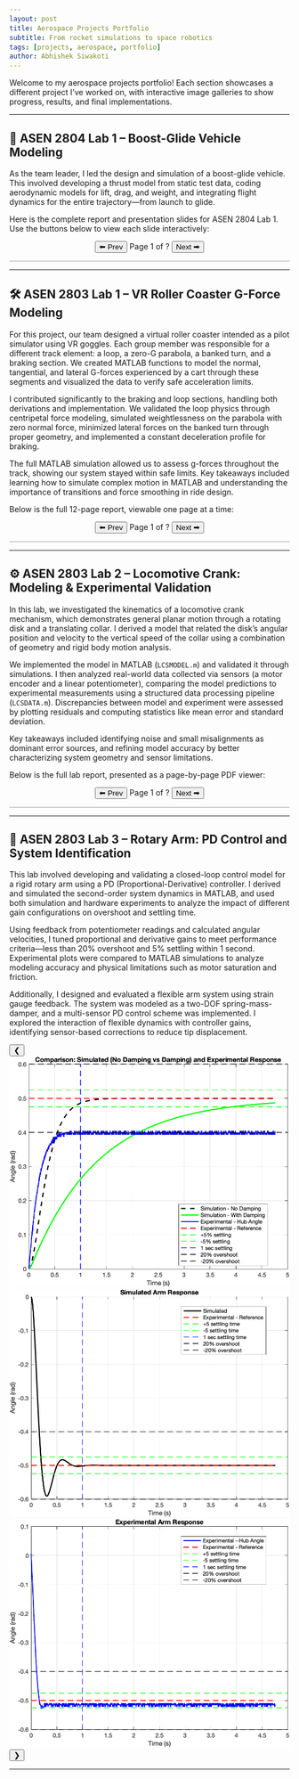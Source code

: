 ```yaml
---
layout: post
title: Aerospace Projects Portfolio
subtitle: From rocket simulations to space robotics
tags: [projects, aerospace, portfolio]
author: Abhishek Siwakoti
---
```


Welcome to my aerospace projects portfolio! Each section showcases a different project I’ve worked on, with interactive image galleries to show progress, results, and final implementations.

---

## 🚀 ASEN 2804 Lab 1 – Boost-Glide Vehicle Modeling

As the team leader, I led the design and simulation of a boost-glide vehicle. This involved developing a thrust model from static test data, coding aerodynamic models for lift, drag, and weight, and integrating flight dynamics for the entire trajectory—from launch to glide.

Here is the complete report and presentation slides for ASEN 2804 Lab 1. Use the buttons below to view each slide interactively:

<div id="pdf3-controls" style="text-align:center; margin-bottom: 1em;">
  <button onclick="prevPDFPage3()">⬅ Prev</button>
  <span>Page <span id="pdf3-page-num">1</span> of <span id="pdf3-page-count">?</span></span>
  <button onclick="nextPDFPage3()">Next ➡</button>
</div>

<canvas id="pdf3-canvas" style="border:1px solid #ccc; display: block; margin: auto;"></canvas>

<script src="https://cdnjs.cloudflare.com/ajax/libs/pdf.js/3.4.120/pdf.min.js"></script>
<script>
  const pdf3Url = '/assets/pdfs/2804_Pres.pdf'; // Make sure filename has no spaces
  let pdf3Doc = null, pdf3PageNum = 1, pdf3Rendering = false, pdf3PendingPage = null;
  const pdf3Canvas = document.getElementById('pdf3-canvas');
  const pdf3Ctx = pdf3Canvas.getContext('2d');
  const pdf3Scale = 1.3;

  pdfjsLib.GlobalWorkerOptions.workerSrc = 'https://cdnjs.cloudflare.com/ajax/libs/pdf.js/3.4.120/pdf.worker.min.js';

  function renderPDF3Page(num) {
    pdf3Rendering = true;
    pdf3Doc.getPage(num).then(function(page) {
      const viewport = page.getViewport({ scale: pdf3Scale });
      pdf3Canvas.height = viewport.height;
      pdf3Canvas.width = viewport.width;

      const renderContext = { canvasContext: pdf3Ctx, viewport: viewport };
      const renderTask = page.render(renderContext);

      renderTask.promise.then(function() {
        pdf3Rendering = false;
        if (pdf3PendingPage !== null) {
          renderPDF3Page(pdf3PendingPage);
          pdf3PendingPage = null;
        }
      });
    });

    document.getElementById('pdf3-page-num').textContent = num;
  }

  function queueRenderPDF3Page(num) {
    if (pdf3Rendering) {
      pdf3PendingPage = num;
    } else {
      renderPDF3Page(num);
    }
  }

  function prevPDFPage3() {
    if (pdf3PageNum <= 1) return;
    pdf3PageNum--;
    queueRenderPDF3Page(pdf3PageNum);
  }

  function nextPDFPage3() {
    if (pdf3PageNum >= pdf3Doc.numPages) return;
    pdf3PageNum++;
    queueRenderPDF3Page(pdf3PageNum);
  }

  pdfjsLib.getDocument(pdf3Url).promise.then(function(pdfDoc_) {
    pdf3Doc = pdfDoc_;
    document.getElementById('pdf3-page-count').textContent = pdf3Doc.numPages;
    renderPDF3Page(pdf3PageNum);
  });
</script>

---

## 🛠️ ASEN 2803 Lab 1 – VR Roller Coaster G-Force Modeling

For this project, our team designed a virtual roller coaster intended as a pilot simulator using VR goggles. Each group member was responsible for a different track element: a loop, a zero-G parabola, a banked turn, and a braking section. We created MATLAB functions to model the normal, tangential, and lateral G-forces experienced by a cart through these segments and visualized the data to verify safe acceleration limits.

I contributed significantly to the braking and loop sections, handling both derivations and implementation. We validated the loop physics through centripetal force modeling, simulated weightlessness on the parabola with zero normal force, minimized lateral forces on the banked turn through proper geometry, and implemented a constant deceleration profile for braking.

The full MATLAB simulation allowed us to assess g-forces throughout the track, showing our system stayed within safe limits. Key takeaways included learning how to simulate complex motion in MATLAB and understanding the importance of transitions and force smoothing in ride design.

Below is the full 12-page report, viewable one page at a time:

<div id="pdf-controls" style="text-align:center; margin-bottom: 1em;">
  <button onclick="prevPDFPage()">⬅ Prev</button>
  <span>Page <span id="pdf-page-num">1</span> of <span id="pdf-page-count">?</span></span>
  <button onclick="nextPDFPage()">Next ➡</button>
</div>

<canvas id="pdf-canvas" style="border:1px solid #ccc; display: block; margin: auto;"></canvas>

<script src="https://cdnjs.cloudflare.com/ajax/libs/pdf.js/3.4.120/pdf.min.js"></script>
<script>
  const url = '/assets/pdfs/2803_Dynamics_Lab_Report.pdf'; // Adjust path if needed
  let pdfDoc = null, pageNum = 1, pageRendering = false, pageNumPending = null;
  const scale = 1.3;
  const canvas = document.getElementById('pdf-canvas');
  const ctx = canvas.getContext('2d');

  pdfjsLib.GlobalWorkerOptions.workerSrc = 'https://cdnjs.cloudflare.com/ajax/libs/pdf.js/3.4.120/pdf.worker.min.js';

  function renderPDFPage(num) {
    pageRendering = true;
    pdfDoc.getPage(num).then(function(page) {
      const viewport = page.getViewport({ scale: scale });
      canvas.height = viewport.height;
      canvas.width = viewport.width;
      const renderContext = { canvasContext: ctx, viewport: viewport };
      const renderTask = page.render(renderContext);
      renderTask.promise.then(function() {
        pageRendering = false;
        if (pageNumPending !== null) {
          renderPDFPage(pageNumPending);
          pageNumPending = null;
        }
      });
    });
    document.getElementById('pdf-page-num').textContent = num;
  }

  function queueRenderPage(num) {
    if (pageRendering) {
      pageNumPending = num;
    } else {
      renderPDFPage(num);
    }
  }

  function prevPDFPage() {
    if (pageNum <= 1) return;
    pageNum--;
    queueRenderPage(pageNum);
  }

  function nextPDFPage() {
    if (pageNum >= pdfDoc.numPages) return;
    pageNum++;
    queueRenderPage(pageNum);
  }

  pdfjsLib.getDocument(url).promise.then(function(pdfDoc_) {
    pdfDoc = pdfDoc_;
    document.getElementById('pdf-page-count').textContent = pdfDoc.numPages;
    renderPDFPage(pageNum);
  });
</script>

---

## ⚙️ ASEN 2803 Lab 2 – Locomotive Crank: Modeling & Experimental Validation

In this lab, we investigated the kinematics of a locomotive crank mechanism, which demonstrates general planar motion through a rotating disk and a translating collar. I derived a model that related the disk’s angular position and velocity to the vertical speed of the collar using a combination of geometry and rigid body motion analysis.

We implemented the model in MATLAB (`LCSMODEL.m`) and validated it through simulations. I then analyzed real-world data collected via sensors (a motor encoder and a linear potentiometer), comparing the model predictions to experimental measurements using a structured data processing pipeline (`LCSDATA.m`). Discrepancies between model and experiment were assessed by plotting residuals and computing statistics like mean error and standard deviation.

Key takeaways included identifying noise and small misalignments as dominant error sources, and refining model accuracy by better characterizing system geometry and sensor limitations.

Below is the full lab report, presented as a page-by-page PDF viewer:

<div id="pdf-lab2-controls" style="text-align:center; margin-bottom: 1em;">
  <button onclick="prevLab2Page()">⬅ Prev</button>
  <span>Page <span id="lab2-page-num">1</span> of <span id="lab2-page-count">?</span></span>
  <button onclick="nextLab2Page()">Next ➡</button>
</div>

<canvas id="lab2-canvas" style="border:1px solid #ccc; display: block; margin: auto;"></canvas>

<script src="https://cdnjs.cloudflare.com/ajax/libs/pdf.js/3.4.120/pdf.min.js"></script>
<script>
  const lab2Url = '/assets/pdfs/ASEN_2803_Lab_2_Locomotive_Crank.pdf';

  let lab2PdfDoc = null,
      lab2PageNum = 1,
      lab2Rendering = false,
      lab2PendingPage = null;

  const lab2Canvas = document.getElementById('lab2-canvas');
  const lab2Ctx = lab2Canvas.getContext('2d');
  const lab2Scale = 1.3;

  pdfjsLib.GlobalWorkerOptions.workerSrc = 'https://cdnjs.cloudflare.com/ajax/libs/pdf.js/3.4.120/pdf.worker.min.js';

  function renderLab2Page(num) {
    lab2Rendering = true;
    lab2PdfDoc.getPage(num).then(function(page) {
      const viewport = page.getViewport({ scale: lab2Scale });
      lab2Canvas.height = viewport.height;
      lab2Canvas.width = viewport.width;

      const renderContext = {
        canvasContext: lab2Ctx,
        viewport: viewport
      };
      const renderTask = page.render(renderContext);
      renderTask.promise.then(function() {
        lab2Rendering = false;
        if (lab2PendingPage !== null) {
          renderLab2Page(lab2PendingPage);
          lab2PendingPage = null;
        }
      });
    });
    document.getElementById('lab2-page-num').textContent = num;
  }

  function queueRenderLab2Page(num) {
    if (lab2Rendering) {
      lab2PendingPage = num;
    } else {
      renderLab2Page(num);
    }
  }

  function prevLab2Page() {
    if (lab2PageNum <= 1) return;
    lab2PageNum--;
    queueRenderLab2Page(lab2PageNum);
  }

  function nextLab2Page() {
    if (lab2PageNum >= lab2PdfDoc.numPages) return;
    lab2PageNum++;
    queueRenderLab2Page(lab2PageNum);
  }

  pdfjsLib.getDocument(lab2Url).promise.then(function(pdfDoc_) {
    lab2PdfDoc = pdfDoc_;
    document.getElementById('lab2-page-count').textContent = lab2PdfDoc.numPages;
    renderLab2Page(lab2PageNum);
  });
</script>


---

## 🧪 ASEN 2803 Lab 3 – Rotary Arm: PD Control and System Identification

This lab involved developing and validating a closed-loop control model for a rigid rotary arm using a PD (Proportional-Derivative) controller. I derived and simulated the second-order system dynamics in MATLAB, and used both simulation and hardware experiments to analyze the impact of different gain configurations on overshoot and settling time.

Using feedback from potentiometer readings and calculated angular velocities, I tuned proportional and derivative gains to meet performance criteria—less than 20% overshoot and 5% settling within 1 second. Experimental plots were compared to MATLAB simulations to analyze modeling accuracy and physical limitations such as motor saturation and friction.

Additionally, I designed and evaluated a flexible arm system using strain gauge feedback. The system was modeled as a two-DOF spring-mass-damper, and a multi-sensor PD control scheme was implemented. I explored the interaction of flexible dynamics with controller gains, identifying sensor-based corrections to reduce tip displacement.

<div class="carousel" id="carousel-4">
  <button class="carousel-btn prev" onclick="plusSlides(-1, 3)">&#10094;</button>
  <div class="carousel-images">
    <img src="/assets/img/asen2803_lab3_sim_response.png" class="carousel-image active" alt="MATLAB Simulated Step Response">
    <img src="/assets/img/asen2803_lab3_hardware_response.png" class="carousel-image" alt="Hardware Response vs. Simulation">
    <img src="/assets/img/asen2803_lab3_control_diagram.png" class="carousel-image" alt="Control Block Diagram">
  </div>
  <button class="carousel-btn next" onclick="plusSlides(1, 3)">&#10095;</button>
</div>

---
